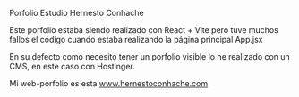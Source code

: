 Porfolio Estudio Hernesto Conhache

Este porfolio estaba siendo realizado con React + Vite pero tuve muchos fallos el código cuando estaba realizando la página principal App.jsx 

En su defecto como necesito tener un porfolio visible lo he realizado con un CMS, en este caso con Hostinger.


Mi web-porfolio es esta www.hernestoconhache.com

